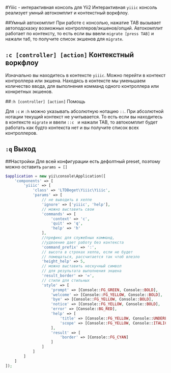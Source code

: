 
#Yiiic - интерактивная консоль для Yii2
Интерактивная `yiiic` консоль реализует умный автокомплит и контекстный воркфлоу.

##Умный автокомплит
При работе с консолью, нажатие TAB вызывает автоподсказку возможных контроллеров/экшенов/опций. Автокомплит работает по контексту, то есть если вы ввели `migrate [press TAB]` и нажали таб, то получите список экшенов для `migrate`.

## `:c [controller] [action]` Контекстный воркфлоу 
Изначально вы находитесь в контексте `yiiic`.  Можно перейти в контекст контроллера или экшена. Находясь в контексте мы уменьшаем количество ввода, для выполнения комманд одного контроллера или конкретных экшенов.

##`:h [controller] [action]` Помощь

Для `:c` и `:h` можно указывать абсолютную нотацию `::`. При абсолютной нотации текущий контекст не учитывается. То есть если вы находитесь в контексте `migrate` и ввели `::с ` и нажали TAB, то автокомплит будет работать как будто контекста нет и вы получите список всех контроллеров.  

## `:q` Выход


##Настройки
Для всей конфигурации есть дефолтный preset, поэтому можно оставить `params = []`
```php
$application = new yii\console\Application([
    'components' => [
        'yiiic' => [
            'class' => 'LTDBeget\Yiiic\Yiiic',
            'params' => [
	            // не выводить в хелпе
	            'ignore' => ['yiiic', 'help'],
	            // можно выставить свои
	            'commands' => [
	                'context' => 'c',
	                'quit' => 'q',
	                'help' => 'h'
	            ],
	            //префикс для служебных комманд,
	            //удвоение дает работу без контекста
	            'command_prefix' => ':',
	            // высота в строках хелпа, если не будет
	            // помещаться, рассчитается так чтоб влезло
	            'height_help' => 5,
	            // можно выставить нескучный символ
	            // для результата выполнения экшена
	            'result_border' => '=',
	            // стили для стильных
	            'style' => [
	                'prompt' => [Console::FG_GREEN, Console::BOLD],
	                'welcome' => [Console::FG_YELLOW, Console::BOLD],
	                'bye' => [Console::FG_YELLOW, Console::BOLD],
	                'notice' => [Console::FG_YELLOW, Console::BOLD],
	                'error' => [Console::BG_RED],
	                'help' => [
	                    'title' => [Console::FG_YELLOW, Console::UNDERLINE],
	                    'scope' => [Console::FG_YELLOW, Console::ITALIC]
	                ],
	                'result' => [
	                    'border' => [Console::FG_CYAN]
	                ]
	            ]
            ]
        ]
    ]
]);
```

